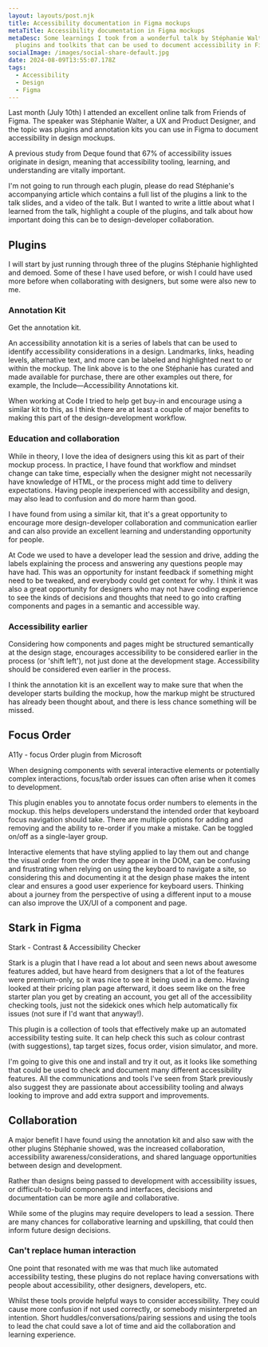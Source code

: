 ```yaml
---
layout: layouts/post.njk
title: Accessibility documentation in Figma mockups
metaTitle: Accessibility documentation in Figma mockups
metaDesc: Some learnings I took from a wonderful talk by Stéphanie Walter on
  plugins and toolkits that can be used to document accessibility in Figma.
socialImage: /images/social-share-default.jpg
date: 2024-08-09T13:55:07.178Z
tags:
  - Accessibility
  - Design
  - Figma
---
```

Last month (July 10th) I attended an excellent online talk from Friends of Figma. The speaker was Stéphanie Walter, a UX and Product Designer, and the topic was plugins and annotation kits you can use in Figma to document accessibility in design mockups.

A previous study from Deque found that 67% of accessibility issues originate in design, meaning that accessibility tooling, learning, and understanding are vitally important.

I'm not going to run through each plugin, please do read Stéphanie's accompanying article which contains a full list of the plugins a link to the talk slides, and a video of the talk. But I wanted to write a little about what I learned from the talk, highlight a couple of the plugins, and talk about how important doing this can be to design-developer collaboration.

## Plugins

I will start by just running through three of the plugins Stéphanie highlighted and demoed. Some of these I have used before, or wish I could have used more before when collaborating with designers, but some were also new to me.

### Annotation Kit
Get the annotation kit.

An accessibility annotation kit is a series of labels that can be used to identify accessibility considerations in a design.
Landmarks, links, heading levels, alternative text, and more can be labeled and highlighted next to or within the mockup. The link above is to the one Stéphanie has curated and made available for purchase, there are other examples out there, for example, the Include—Accessibility Annotations kit.

When working at Code I tried to help get buy-in and encourage using a similar kit to this, as I think there are at least a couple of major benefits to making this part of the design-development workflow.

### Education and collaboration

While in theory, I love the idea of designers using this kit as part of their mockup process. In practice, I have found that workflow and mindset change can take time, especially when the designer might not necessarily have knowledge of HTML, or the process might add time to delivery expectations. Having people inexperienced with accessibility and design, may also lead to confusion and do more harm than good.

I have found from using a similar kit, that it's a great opportunity to encourage more design-developer collaboration and communication earlier and can also provide an excellent learning and understanding opportunity for people.

At Code we used to have a developer lead the session and drive, adding the labels explaining the process and answering any questions people may have had. This was an opportunity for instant feedback if something might need to be tweaked, and everybody could get context for why. I think it was also a great opportunity for designers who may not have coding experience to see the kinds of decisions and thoughts that need to go into crafting components and pages in a semantic and accessible way.

### Accessibility earlier

Considering how components and pages might be structured semantically at the design stage, encourages accessibility to be considered earlier in the process (or 'shift left'), not just done at the development stage. Accessibility should be considered even earlier in the process.
 
I think the annotation kit is an excellent way to make sure that when the developer starts building the mockup, how the markup might be structured has already been thought about, and there is less chance something will be missed.

## Focus Order

A11y - focus Order plugin from Microsoft

When designing components with several interactive elements or potentially complex interactions, focus/tab order issues can often arise when it comes to development.

This plugin enables you to annotate focus order numbers to elements in the mockup. this helps developers understand the intended order that keyboard focus navigation should take. There are multiple options for adding and removing and the ability to re-order if you make a mistake. Can be toggled on/off as a single-layer group.

Interactive elements that have styling applied to lay them out and change the visual order from the order they appear in the DOM, can be confusing and frustrating when relying on using the keyboard to navigate a site, so considering this and documenting it at the design phase makes the intent clear and ensures a good user experience for keyboard users. Thinking about a journey from the perspective of using a different input to a mouse can also improve the UX/UI of a component and page.

## Stark in Figma

Stark - Contrast & Accessibility Checker

Stark is a plugin that I have read a lot about and seen news about awesome features added, but have heard from designers that a lot of the features were premium-only, so it was nice to see it being used in a demo. Having looked at their pricing plan page afterward, it does seem like on the free starter plan you get by creating an account, you get all of the accessibility checking tools, just not the sidekick ones which help automatically fix issues (not sure if I'd want that anyway!).

This plugin is a collection of tools that effectively make up an automated accessibility testing suite. It can help check this such as colour contrast (with suggestions), tap target sizes, focus order, vision simulator, and more.

I'm going to give this one and install and try it out, as it looks like something that could be used to check and document many different accessibility features. All the communications and tools I've seen from Stark previously also suggest they are passionate about accessibility tooling and always looking to improve and add extra support and improvements.

## Collaboration
A major benefit I have found using the annotation kit and also saw with the other plugins Stéphanie showed, was the increased collaboration, accessibility awareness/considerations, and shared language opportunities between design and development.

Rather than designs being passed to development with accessibility issues, or difficult-to-build components and interfaces, decisions and documentation can be more agile and collaborative.

While some of the plugins may require developers to lead a session. There are many chances for collaborative learning and upskilling, that could then inform future design decisions.

### Can't replace human interaction
One point that resonated with me was that much like automated accessibility testing, these plugins do not replace having conversations with people about accessibility, other designers, developers, etc.

Whilst these tools provide helpful ways to consider accessibility. They could cause more confusion if not used correctly, or somebody misinterpreted an intention. Short huddles/conversations/pairing sessions and using the tools to lead the chat could save a lot of time and aid the collaboration and learning experience.